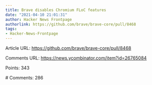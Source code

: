 ```yaml
---
title: Brave disables Chromium FLoC features
date: "2021-04-10 21:01:31"
author: Hacker News Frontpage
authorlink: https://github.com/brave/brave-core/pull/8468
tags:
- Hacker-News-Frontpage
---
```


<p>Article URL: <a href="https://github.com/brave/brave-core/pull/8468">https://github.com/brave/brave-core/pull/8468</a></p>
<p>Comments URL: <a href="https://news.ycombinator.com/item?id=26765084">https://news.ycombinator.com/item?id=26765084</a></p>
<p>Points: 343</p>
<p># Comments: 286</p>
